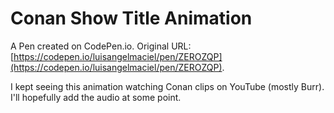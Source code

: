 # Conan Show Title Animation

A Pen created on CodePen.io. Original URL: [https://codepen.io/luisangelmaciel/pen/ZEROZQP](https://codepen.io/luisangelmaciel/pen/ZEROZQP).

I kept seeing this animation watching Conan clips on YouTube (mostly Burr). I'll hopefully add the audio at some point.